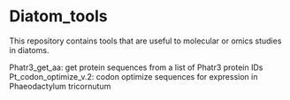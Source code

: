 # Diatom_tools

This repository contains tools that are useful to molecular or omics studies in diatoms.

Phatr3_get_aa: get protein sequences from a list of Phatr3 protein IDs
Pt_codon_optimize_v.2: codon optimize sequences for expression in Phaeodactylum tricornutum
